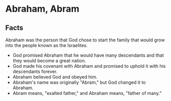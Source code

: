 # Abraham, Abram

## Facts

Abraham was the person that God chose to start the family that would grow into the people known as the Israelites. 

* God promised Abraham that he would have many descendants and that they would become a great nation.
* God made his covenant with Abraham and promised to uphold it with his descendants forever.
* Abraham believed God and obeyed him. 
* Abraham's name was originally "Abram," but God changed it to Abraham.
* Abram means, "exalted father," and Abraham means, "father of many."